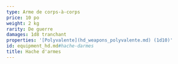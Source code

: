 ```yaml
---
type: Arme de corps-à-corps
price: 10 po
weight: 2 kg
rarity: De guerre
damages: 1d8 tranchant
properties: '[Polyvalente](hd_weapons_polyvalente.md) (1d10)'
id: equipment_hd.md#hache-darmes
title: Hache d'armes
---
```


